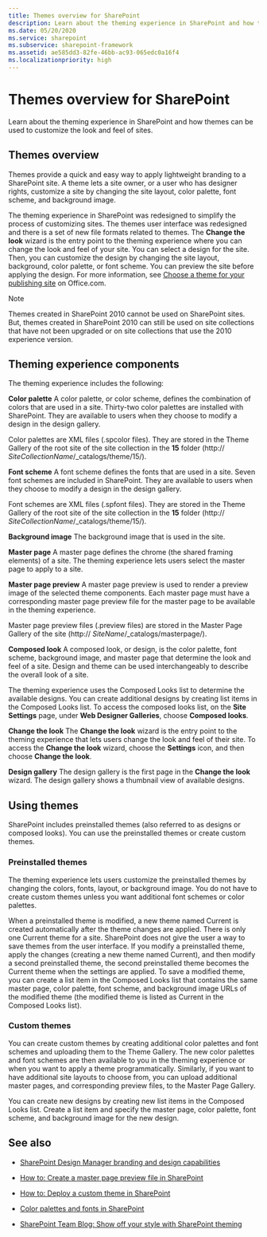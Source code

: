 ```yaml
---
title: Themes overview for SharePoint
description: Learn about the theming experience in SharePoint and how themes can be used to customize the look and feel of sites.
ms.date: 05/20/2020
ms.service: sharepoint
ms.subservice: sharepoint-framework
ms.assetid: ae585dd3-82fe-46bb-ac93-065edc0a16f4
ms.localizationpriority: high
---
```



# Themes overview for SharePoint
Learn about the theming experience in SharePoint and how themes can be used to customize the look and feel of sites.
## Themes overview
<a name="section1"> </a>

Themes provide a quick and easy way to apply lightweight branding to a SharePoint site. A theme lets a site owner, or a user who has designer rights, customize a site by changing the site layout, color palette, font scheme, and background image.
  
    
    
The theming experience in SharePoint was redesigned to simplify the process of customizing sites. The themes user interface was redesigned and there is a set of new file formats related to themes. The **Change the look** wizard is the entry point to the theming experience where you can change the look and feel of your site. You can select a design for the site. Then, you can customize the design by changing the site layout, background, color palette, or font scheme. You can preview the site before applying the design. For more information, see [Choose a theme for your publishing site](https://office.microsoft.com/office365-sharepoint-online-enterprise-help/choose-a-theme-for-your-publishing-site-HA102891580.aspx) on Office.com.
  
> [!NOTE] 
> Themes created in SharePoint 2010 cannot be used on SharePoint sites. But, themes created in SharePoint 2010 can still be used on site collections that have not been upgraded or on site collections that use the 2010 experience version. 
  
    
    


## Theming experience components
<a name="section2"> </a>

The theming experience includes the following:
  
    
    
 **Color palette** A color palette, or color scheme, defines the combination of colors that are used in a site. Thirty-two color palettes are installed with SharePoint. They are available to users when they choose to modify a design in the design gallery.
  
    
    
Color palettes are XML files (.spcolor files). They are stored in the Theme Gallery of the root site of the site collection in the **15** folder (http:// _SiteCollectionName_/_catalogs/theme/15/).
  
    
    
 **Font scheme** A font scheme defines the fonts that are used in a site. Seven font schemes are included in SharePoint. They are available to users when they choose to modify a design in the design gallery.
  
    
    
Font schemes are XML files (.spfont files). They are stored in the Theme Gallery of the root site of the site collection in the **15** folder (http:// _SiteCollectionName_/_catalogs/theme/15/).
  
    
    
 **Background image** The background image that is used in the site.
  
    
    
 **Master page** A master page defines the chrome (the shared framing elements) of a site. The theming experience lets users select the master page to apply to a site.
  
    
    
 **Master page preview** A master page preview is used to render a preview image of the selected theme components. Each master page must have a corresponding master page preview file for the master page to be available in the theming experience.
  
    
    
Master page preview files (.preview files) are stored in the Master Page Gallery of the site (http://  _SiteName_/_catalogs/masterpage/).
  
    
    
 **Composed look** A composed look, or design, is the color palette, font scheme, background image, and master page that determine the look and feel of a site. Design and theme can be used interchangeably to describe the overall look of a site.
  
    
    
The theming experience uses the Composed Looks list to determine the available designs. You can create additional designs by creating list items in the Composed Looks list. To access the composed looks list, on the **Site Settings** page, under **Web Designer Galleries**, choose **Composed looks**.
  
    
    
 **Change the look** The **Change the look** wizard is the entry point to the theming experience that lets users change the look and feel of their site. To access the **Change the look** wizard, choose the **Settings** icon, and then choose **Change the look**.
  
    
    
 **Design gallery** The design gallery is the first page in the **Change the look** wizard. The design gallery shows a thumbnail view of available designs.
  
    
    

## Using themes
<a name="section3"> </a>

SharePoint includes preinstalled themes (also referred to as designs or composed looks). You can use the preinstalled themes or create custom themes.
  
    
    

### Preinstalled themes

The theming experience lets users customize the preinstalled themes by changing the colors, fonts, layout, or background image. You do not have to create custom themes unless you want additional font schemes or color palettes.
  
    
    
When a preinstalled theme is modified, a new theme named Current is created automatically after the theme changes are applied. There is only one Current theme for a site. SharePoint does not give the user a way to save themes from the user interface. If you modify a preinstalled theme, apply the changes (creating a new theme named Current), and then modify a second preinstalled theme, the second preinstalled theme becomes the Current theme when the settings are applied. To save a modified theme, you can create a list item in the Composed Looks list that contains the same master page, color palette, font scheme, and background image URLs of the modified theme (the modified theme is listed as Current in the Composed Looks list).
  
    
    

### Custom themes

You can create custom themes by creating additional color palettes and font schemes and uploading them to the Theme Gallery. The new color palettes and font schemes are then available to you in the theming experience or when you want to apply a theme programmatically. Similarly, if you want to have additional site layouts to choose from, you can upload additional master pages, and corresponding preview files, to the Master Page Gallery.
  
    
    
You can create new designs by creating new list items in the Composed Looks list. Create a list item and specify the master page, color palette, font scheme, and background image for the new design.
  
    
    

## See also
<a name="section4"> </a>


-  [SharePoint Design Manager branding and design capabilities](sharepoint-design-manager-branding-and-design-capabilities.md)
    
  
-  [How to: Create a master page preview file in SharePoint](how-to-create-a-master-page-preview-file-in-sharepoint.md)
    
  
-  [How to: Deploy a custom theme in SharePoint](how-to-deploy-a-custom-theme-in-sharepoint.md)
    
  
-  [Color palettes and fonts in SharePoint](color-palettes-and-fonts-in-sharepoint.md)
    
  
-  [SharePoint Team Blog: Show off your style with SharePoint theming](https://www.microsoft.com/microsoft-365/blog/2012/10/29/show-off-your-style-with-sharepoint-theming/)
    
  


